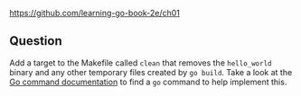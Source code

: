 https://github.com/learning-go-book-2e/ch01

## Question

Add a target to the Makefile called `clean` that removes the `hello_world` binary and any other temporary files created by `go build`. Take a look at the [Go command documentation](https://pkg.go.dev/cmd/go) to find a `go` command to help implement this.